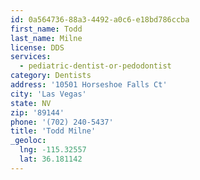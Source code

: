```yaml
---
id: 0a564736-88a3-4492-a0c6-e18bd786ccba
first_name: Todd
last_name: Milne
license: DDS
services:
  - pediatric-dentist-or-pedodontist
category: Dentists
address: '10501 Horseshoe Falls Ct'
city: 'Las Vegas'
state: NV
zip: '89144'
phone: '(702) 240-5437'
title: 'Todd Milne'
_geoloc:
  lng: -115.32557
  lat: 36.181142
---
```

